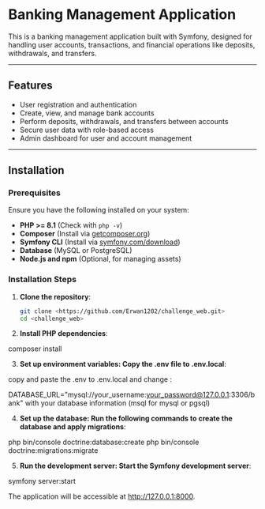 # Banking Management Application

This is a banking management application built with Symfony, designed for handling user accounts, transactions, and financial operations like deposits, withdrawals, and transfers.

---

## Features

- User registration and authentication
- Create, view, and manage bank accounts
- Perform deposits, withdrawals, and transfers between accounts
- Secure user data with role-based access
- Admin dashboard for user and account management

---

## Installation

### Prerequisites

Ensure you have the following installed on your system:

- **PHP >= 8.1** (Check with `php -v`)
- **Composer** (Install via [getcomposer.org](https://getcomposer.org/))
- **Symfony CLI** (Install via [symfony.com/download](https://symfony.com/download))
- **Database** (MySQL or PostgreSQL)
- **Node.js and npm** (Optional, for managing assets)

### Installation Steps

1. **Clone the repository**:
   ```bash
   git clone <https://github.com/Erwan1202/challenge_web.git>
   cd <challenge_web>


2. **Install PHP dependencies**:


composer install

3. **Set up environment variables: Copy the .env file to .env.local**:


copy and paste the .env to .env.local and change :


DATABASE_URL="mysql://your_username:your_password@127.0.0.1:3306/bank" with your database information (msql for mysql or pgsql)


4. **Set up the database: Run the following commands to create the database and apply migrations**:



php bin/console doctrine:database:create
php bin/console doctrine:migrations:migrate


5. **Run the development server: Start the Symfony development server**:

symfony server:start

The application will be accessible at http://127.0.0.1:8000.


